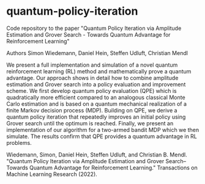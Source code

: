 # quantum-policy-iteration
Code repository to the paper "Quantum Policy Iteration via Amplitude Estimation and Grover Search - Towards Quantum Advantage for Reinforcement Learning"

Authors
Simon Wiedemann, Daniel Hein, Steffen Udluft, Christian Mendl

We present a full implementation and simulation of a novel quantum reinforcement learning (RL) method and mathematically prove a quantum advantage. Our approach shows in detail how to combine amplitude estimation and Grover search into a policy evaluation and improvement scheme. We first develop quantum policy evaluation (QPE) which is quadratically more efficient compared to an analogous classical Monte Carlo estimation and is based on a quantum mechanical realization of a finite Markov decision process (MDP). Building on QPE, we derive a quantum policy iteration that repeatedly improves an initial policy using Grover search until the optimum is reached. Finally, we present an implementation of our algorithm for a two-armed bandit MDP which we then simulate. The results confirm that QPE provides a quantum advantage in RL problems.

Wiedemann, Simon, Daniel Hein, Steffen Udluft, and Christian B. Mendl. "Quantum Policy Iteration via Amplitude Estimation and Grover Search–Towards Quantum Advantage for Reinforcement Learning." Transactions on Machine Learning Research (2022).
